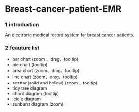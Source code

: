 # Breast-cancer-patient-EMR

### 1.introduction
An electronic medical record system for breast cancer patients.

### 2.feauture list
- bar chart (zoom 、drag、tooltip)
- pie chart (tooltip)
- area chart (zoom、drag、tooltip)
- line chart (zoom、drag、tooltip)
- scatter (soild and hollow) (zoom 、tooltip)
- tidy tree diagram 
- chord diagram (tooltip)
- icicle diagram
- sunburst diagram (zoom)

